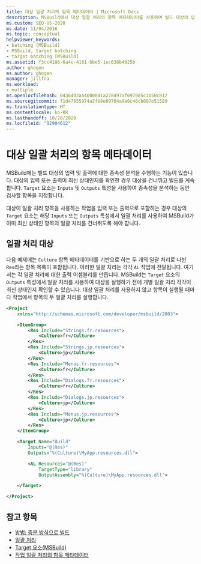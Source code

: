 ```yaml
---
title: 대상 일괄 처리의 항목 메타데이터 | Microsoft Docs
description: MSBuild에서 대상 일괄 처리의 항목 메타데이터를 사용하여 빌드 대상의 입력 및 출력에 종속성 분석을 수행하는 방법을 알아봅니다.
ms.custom: SEO-VS-2020
ms.date: 11/04/2016
ms.topic: conceptual
helpviewer_keywords:
- batching [MSBuild]
- MSBuild, target batching
- target batching [MSBuild]
ms.assetid: f3cc4186-6a4c-4161-bbe5-1ec638b4925b
author: ghogen
ms.author: ghogen
manager: jillfra
ms.workload:
- multiple
ms.openlocfilehash: 0436402aa4000841a278497af697985c3a50c812
ms.sourcegitcommit: f1d47655974a2f08e69704a9a0c46cb007e51589
ms.translationtype: HT
ms.contentlocale: ko-KR
ms.lasthandoff: 10/28/2020
ms.locfileid: "92904612"
---
```

# <a name="item-metadata-in-target-batching"></a>대상 일괄 처리의 항목 메타데이터

MSBuild에는 빌드 대상의 입력 및 출력에 대한 종속성 분석을 수행하는 기능이 있습니다. 대상의 입력 또는 출력이 최신 상태인지를 확인한 경우 대상을 건너뛰고 빌드를 계속합니다. `Target` 요소는 `Inputs` 및 `Outputs` 특성을 사용하여 종속성을 분석하는 동안 검사할 항목을 지정합니다.

대상이 일괄 처리 항목을 사용하는 작업을 입력 또는 출력으로 포함하는 경우 대상의 `Target` 요소는 해당 `Inputs` 또는 `Outputs` 특성에서 일괄 처리를 사용하여 MSBuild가 이미 최신 상태인 항목의 일괄 처리를 건너뛰도록 해야 합니다.

## <a name="batch-targets"></a>일괄 처리 대상

다음 예제에는 `Culture` 항목 메타데이터를 기반으로 하는 두 개의 일괄 처리로 나뉜 `Res`라는 항목 목록이 포함됩니다. 이러한 일괄 처리는 각각 `AL` 작업에 전달됩니다. 여기서는 각 일괄 처리에 대한 출력 어셈블리를 만듭니다. MSBuild는 `Target` 요소의 `Outputs` 특성에서 일괄 처리를 사용하여 대상을 실행하기 전에 개별 일괄 처리 각각이 최신 상태인지 확인할 수 있습니다. 대상 일괄 처리를 사용하지 않고 항목이 실행될 때마다 작업에서 항목의 두 일괄 처리를 실행합니다.

```xml
<Project
    xmlns="http://schemas.microsoft.com/developer/msbuild/2003">

    <ItemGroup>
        <Res Include="Strings.fr.resources">
            <Culture>fr</Culture>
        </Res>
        <Res Include="Strings.jp.resources">
            <Culture>jp</Culture>
        </Res>
        <Res Include="Menus.fr.resources">
            <Culture>fr</Culture>
        </Res>
        <Res Include="Dialogs.fr.resources">
            <Culture>fr</Culture>
        </Res>
        <Res Include="Dialogs.jp.resources">
            <Culture>jp</Culture>
        </Res>
        <Res Include="Menus.jp.resources">
            <Culture>jp</Culture>
        </Res>
    </ItemGroup>

    <Target Name="Build"
        Inputs="@(Res)"
        Outputs="%(Culture)\MyApp.resources.dll">

        <AL Resources="@(Res)"
            TargetType="library"
            OutputAssembly="%(Culture)\MyApp.resources.dll">

    </Target>

</Project>
```

## <a name="see-also"></a>참고 항목

- [방법: 증분 방식으로 빌드](../msbuild/how-to-build-incrementally.md)
- [일괄 처리](../msbuild/msbuild-batching.md)
- [Target 요소(MSBuild)](../msbuild/target-element-msbuild.md)
- [작업 일괄 처리의 항목 메타데이터](../msbuild/item-metadata-in-task-batching.md)
